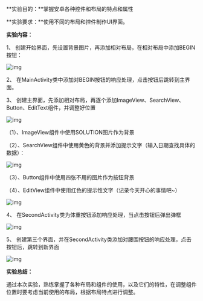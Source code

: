 **实验目的：**掌握安卓各种控件和布局的特点和属性

**实验要求：**使用不同的布局和控件制作UI界面。

**实验内容：**

 

1、     创建开始界面，先设置背景图片，再添加相对布局，在相对布局中添加BEGIN按钮：

![img](mywork_3实验报告.assets/clip_image002.png)

 

2、     在MainActivity类中添加对BEGIN按钮的响应处理，点击按钮后跳转到主界面。

 

3、     创建主界面，先添加相对布局，再逐个添加ImageView、SearchView、Button、EditText组件，并调整好位置

![img](mywork_3实验报告.assets/clip_image004.png)

 

（1）、ImageView组件中使用SOLUTION图片作为背景

（2）、SearchView组件中使用黄色的背景并添加提示文字（输入日期查找具体的数据）：

![img](mywork_3实验报告.assets/clip_image006.png)

 

（3）、Button组件中使用四张不用的图片作为按钮背景

（4）、EditView组件中使用红色的提示性文字（记录今天开心的事情吧~）

![img](mywork_3实验报告.assets/clip_image008.png)

 

 

4、     在SecondActivity类为体重按钮添加响应处理，当点击按钮后弹出弹框

![img](mywork_3实验报告.assets/clip_image010.png)

 

5、     创建第三个界面，并在SecondActivity类添加对腰围按钮的响应处理，点击按钮后，跳转到新界面

![img](mywork_3实验报告.assets/clip_image012.png)

 

**实验总结：**

通过本次实验，熟练掌握了各种布局和组件的使用，以及它们的特性，在调整组件位置时要考虑当前使用的布局，根据布局特点进行调整。